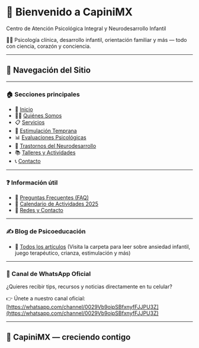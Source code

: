 <link rel="stylesheet" href="style.css">

# 💙 Bienvenido a CapiniMX

Centro de Atención Psicológica Integral y Neurodesarrollo Infantil

👩‍⚕️ Psicología clínica, desarrollo infantil, orientación familiar y más — todo con ciencia, corazón y conciencia.

---

## 🧭 Navegación del Sitio

---

### 🏠 Secciones principales

- 🧠 [Inicio](../contenido_web/inicio.md)
- 👩‍⚕️ [Quiénes Somos](../contenido_web/quienes_somos.md)
- 📋 [Servicios](../contenido_web/servicios.md)
- 👶 [Estimulación Temprana](../contenido_web/estimulacion_temprana.md)
- 📊 [Evaluaciones Psicológicas](../contenido_web/evaluaciones.md)
- 🧩 [Trastornos del Neurodesarrollo](../contenido_web/trastornos.md)
- 📚 [Talleres y Actividades](../contenido_web/talleres.md)
- 📞 [Contacto](../contenido_web/contacto.md)

---

### ❓ Información útil

- 📌 [Preguntas Frecuentes (FAQ)](../FAQ.md)
- 📅 [Calendario de Actividades 2025](calendario_actividades_2025.md)
- 🧾 [Redes y Contacto](../REDES_Y_CONTACTO.md)

---

### ✍️ Blog de Psicoeducación

- 📖 [Todos los artículos](../blog/)
  (Visita la carpeta para leer sobre ansiedad infantil, juego terapéutico, crianza, estimulación y más)

---

### 📲 Canal de WhatsApp Oficial

¿Quieres recibir tips, recursos y noticias directamente en tu celular?

👉 Únete a nuestro canal oficial:  
[https://whatsapp.com/channel/0029Vb9oipSBfxnyfFJJPU3Z](https://whatsapp.com/channel/0029Vb9oipSBfxnyfFJJPU3Z)

---

## 🧠 CapiniMX — creciendo contigo
